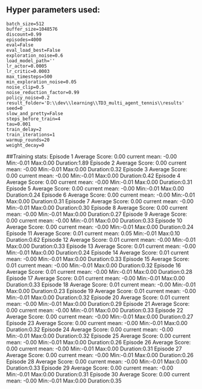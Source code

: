 ## Hyper parameters used:
	batch_size=512
	buffer_size=1048576
	discount=0.99
	episodes=4000
	eval=False
	eval_load_best=False
	exploration_noise=0.6
	load_model_path=''
	lr_actor=0.0005
	lr_critic=0.0003
	max_timesteps=500
	min_exploration_noise=0.05
	noise_clip=0.5
	noise_reduction_factor=0.99
	policy_noise=0.2
	result_folder='D:\\dev\\learning\\TD3_multi_agent_tennis\\results'
	seed=0
	slow_and_pretty=False
	steps_before_train=4
	tau=0.001
	train_delay=2
	train_iterations=1
	warmup_rounds=20
	weight_decay=0
##Training stats:
	Episode 1	Average Score: 0.00 	 current mean: -0.00	 Min:-0.01	Max:0.00	Duration:1.89
	Episode 2	Average Score: 0.00 	 current mean: -0.00	 Min:-0.01	Max:0.00	Duration:0.32
	Episode 3	Average Score: 0.00 	 current mean: -0.00	 Min:-0.01	Max:0.00	Duration:0.42
	Episode 4	Average Score: 0.00 	 current mean: -0.00	 Min:-0.01	Max:0.00	Duration:0.31
	Episode 5	Average Score: 0.00 	 current mean: -0.00	 Min:-0.01	Max:0.00	Duration:0.24
	Episode 6	Average Score: 0.00 	 current mean: -0.00	 Min:-0.01	Max:0.00	Duration:0.31
	Episode 7	Average Score: 0.00 	 current mean: -0.00	 Min:-0.01	Max:0.00	Duration:0.30
	Episode 8	Average Score: 0.00 	 current mean: -0.00	 Min:-0.01	Max:0.00	Duration:0.27
	Episode 9	Average Score: 0.00 	 current mean: -0.00	 Min:-0.01	Max:0.00	Duration:0.33
	Episode 10	Average Score: 0.00 	 current mean: -0.00	 Min:-0.01	Max:0.00	Duration:0.24
	Episode 11	Average Score: 0.01 	 current mean: 0.05	 Min:-0.01	Max:0.10	Duration:0.62
	Episode 12	Average Score: 0.01 	 current mean: -0.00	 Min:-0.01	Max:0.00	Duration:0.33
	Episode 13	Average Score: 0.01 	 current mean: -0.00	 Min:-0.01	Max:0.00	Duration:0.24
	Episode 14	Average Score: 0.01 	 current mean: -0.00	 Min:-0.01	Max:0.00	Duration:0.33
	Episode 15	Average Score: 0.01 	 current mean: -0.00	 Min:-0.01	Max:0.00	Duration:0.32
	Episode 16	Average Score: 0.01 	 current mean: -0.00	 Min:-0.01	Max:0.00	Duration:0.28
	Episode 17	Average Score: 0.01 	 current mean: -0.00	 Min:-0.01	Max:0.00	Duration:0.33
	Episode 18	Average Score: 0.01 	 current mean: -0.00	 Min:-0.01	Max:0.00	Duration:0.23
	Episode 19	Average Score: 0.01 	 current mean: -0.00	 Min:-0.01	Max:0.00	Duration:0.32
	Episode 20	Average Score: 0.01 	 current mean: -0.00	 Min:-0.01	Max:0.00	Duration:0.29
	Episode 21	Average Score: 0.00 	 current mean: -0.00	 Min:-0.01	Max:0.00	Duration:0.33
	Episode 22	Average Score: 0.00 	 current mean: -0.00	 Min:-0.01	Max:0.00	Duration:0.27
	Episode 23	Average Score: 0.00 	 current mean: -0.00	 Min:-0.01	Max:0.00	Duration:0.32
	Episode 24	Average Score: 0.00 	 current mean: -0.00	 Min:-0.01	Max:0.00	Duration:0.32
	Episode 25	Average Score: 0.00 	 current mean: -0.00	 Min:-0.01	Max:0.00	Duration:0.26
	Episode 26	Average Score: 0.00 	 current mean: -0.00	 Min:-0.01	Max:0.00	Duration:0.31
	Episode 27	Average Score: 0.00 	 current mean: -0.00	 Min:-0.01	Max:0.00	Duration:0.26
	Episode 28	Average Score: 0.00 	 current mean: -0.00	 Min:-0.01	Max:0.00	Duration:0.33
	Episode 29	Average Score: 0.00 	 current mean: -0.00	 Min:-0.01	Max:0.00	Duration:0.31
	Episode 30	Average Score: 0.00 	 current mean: -0.00	 Min:-0.01	Max:0.00	Duration:0.35
